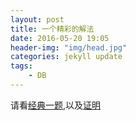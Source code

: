 ```yaml
---
layout: post
title: 一个精彩的解法
date: 2016-05-20 19:05
header-img: "img/head.jpg"
categories: jekyll update
tags:
    - DB
---
```




请看[经典一题][vindex],以及[证明][explain]

[vindex]: https://discuss.leetcode.com/topic/32929/o-n-o-1-after-median-virtual-indexing/2
[explain]: https://discuss.leetcode.com/topic/32861/3-lines-python-with-explanation-proof
